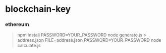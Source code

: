 # blockchain-key

### ethereum

> npm install
> PASSWORD=YOUR_PASSWORD node generate.js > address.json
> FILE=address.json PASSWORD=YOUR_PASSWORD node calculate.js
